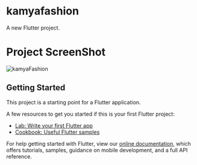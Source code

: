 # kamyafashion

A new Flutter project.


# Project ScreenShot
![kamyaFashion](https://user-images.githubusercontent.com/60997184/145334171-ca8ed84f-a44a-4eea-a947-8a71654ace3a.jpeg)


## Getting Started

This project is a starting point for a Flutter application.

A few resources to get you started if this is your first Flutter project:

- [Lab: Write your first Flutter app](https://flutter.dev/docs/get-started/codelab)
- [Cookbook: Useful Flutter samples](https://flutter.dev/docs/cookbook)

For help getting started with Flutter, view our
[online documentation](https://flutter.dev/docs), which offers tutorials,
samples, guidance on mobile development, and a full API reference.
